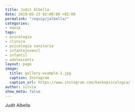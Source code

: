 ```yaml
---
title: Judit Albella
date: 2019-05-23 02:00:00 +02:00
permalink: "/equip/jalbella/"
categories:
- equip
tags:
- psicologia
- clinica
- psicologia sanitaria
- infantojuvenil
- infantil
- adolescents
layout: page
image:
  title: gallery-example-1.jpg
  caption: Instagram
  caption_url: https://www.instagram.com/kaikepsicologia/
author: silvia
show_meta: false
---
```


Judit Albella
